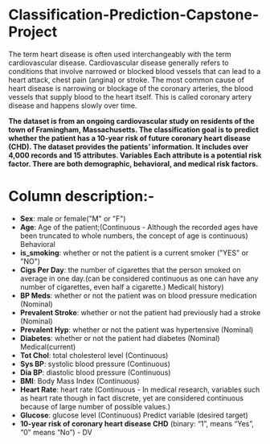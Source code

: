 # Classification-Prediction-Capstone-Project

The term heart disease is often used interchangeably with the term cardiovascular disease. Cardiovascular disease generally refers to conditions that involve narrowed or blocked blood vessels that can lead to a heart attack, chest pain (angina) or stroke.
The most common cause of heart disease is narrowing or blockage of the coronary arteries, the blood vessels that supply blood to the heart itself. This is called coronary artery disease and happens slowly over time.


 **The dataset is from an ongoing cardiovascular study on residents of the town of Framingham,
Massachusetts. The classification goal is to predict whether the patient has a 10-year risk of
future coronary heart disease (CHD). The dataset provides the patients’ information. It includes
over 4,000 records and 15 attributes.
Variables
Each attribute is a potential risk factor. There are both demographic, behavioral, and medical risk
factors.**
# Column description:-
* **Sex**: male or female("M" or "F")
* **Age**: Age of the patient;(Continuous - Although the recorded ages have been truncated to
whole numbers, the concept of age is continuous)
Behavioral
* **is_smoking**: whether or not the patient is a current smoker ("YES" or "NO")
* **Cigs Per Day**: the number of cigarettes that the person smoked on average in one day.(can be
considered continuous as one can have any number of cigarettes, even half a cigarette.)
Medical( history)
* **BP Meds**: whether or not the patient was on blood pressure medication (Nominal)
* **Prevalent Stroke**: whether or not the patient had previously had a stroke (Nominal)
* **Prevalent Hyp**: whether or not the patient was hypertensive (Nominal)
* **Diabetes**: whether or not the patient had diabetes (Nominal)
Medical(current)
* **Tot Chol**: total cholesterol level (Continuous)
* **Sys BP**: systolic blood pressure (Continuous)
* **Dia BP**: diastolic blood pressure (Continuous)
* **BMI**: Body Mass Index (Continuous)
* **Heart Rate**: heart rate (Continuous - In medical research, variables such as heart rate though in
fact discrete, yet are considered continuous because of large number of possible values.)
* **Glucose**: glucose level (Continuous)
Predict variable (desired target)
* **10-year risk of coronary heart disease CHD** 
(binary: “1”, means “Yes”, “0” means “No”) -
DV
